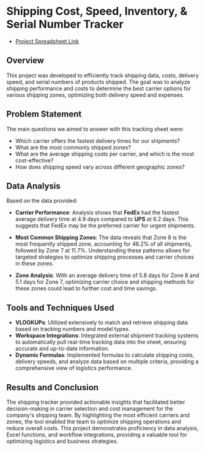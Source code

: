 # Shipping Cost, Speed, Inventory, & Serial Number Tracker

- [Project Spreadsheet Link](https://docs.google.com/spreadsheets/d/1ycin8FqZlhqmF5dBAdnFToC5EqBy-jRjsFMin76jp0w/edit?gid=116354283#gid=116354283)

## Overview

This project was developed to efficiently track shipping data, costs, delivery speed, and serial numbers of products shipped. The goal was to analyze shipping performance and costs to determine the best carrier options for various shipping zones, optimizing both delivery speed and expenses.

## Problem Statement

The main questions we aimed to answer with this tracking sheet were:
- Which carrier offers the fastest delivery times for our shipments?
- What are the most commonly shipped zones?
- What are the average shipping costs per carrier, and which is the most cost-effective?
- How does shipping speed vary across different geographic zones?

## Data Analysis

Based on the data provided:

- **Carrier Performance**: Analysis shows that **FedEx** had the fastest average delivery time at 4.9 days compared to **UPS** at 6.2 days. This suggests that FedEx may be the preferred carrier for urgent shipments.

- **Most Common Shipping Zones**: The data reveals that Zone 8 is the most frequently shipped zone, accounting for 46.2% of all shipments, followed by Zone 7 at 11.7%. Understanding these patterns allows for targeted strategies to optimize shipping processes and carrier choices in these zones.

- **Zone Analysis**: With an average delivery time of 5.8 days for Zone 8 and 5.1 days for Zone 7, optimizing carrier choice and shipping methods for these zones could lead to further cost and time savings.

## Tools and Techniques Used

- **VLOOKUPs**: Utilized extensively to match and retrieve shipping data based on tracking numbers and model types.
- **Workspace Integrations**: Integrated external shipment tracking systems to automatically pull real-time tracking data into the sheet, ensuring accurate and up-to-date information.
- **Dynamic Formulas**: Implemented formulas to calculate shipping costs, delivery speeds, and analyze data based on multiple criteria, providing a comprehensive view of logistics performance.

## Results and Conclusion

The shipping tracker provided actionable insights that facilitated better decision-making in carrier selection and cost management for the company's shipping team. By highlighting the most efficient carriers and zones, the tool enabled the team to optimize shipping operations and reduce overall costs. This project demonstrates proficiency in data analysis, Excel functions, and workflow integrations, providing a valuable tool for optimizing logistics and business strategies.
